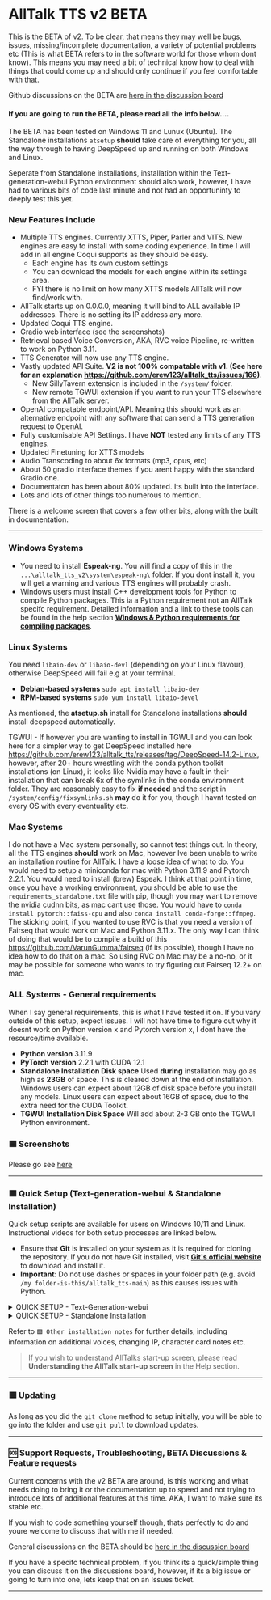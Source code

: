 # AllTalk TTS v2 BETA
This is the BETA of v2. To be clear, that means they may well be bugs, issues, missing/incomplete documentation, a variety of potential problems etc (This is what BETA refers to in the software world for those whom dont know). This means you may need a bit of technical know how to deal with things that could come up and should only continue if you feel comfortable with that.

Github discussions on the BETA are [here in the discussion board](https://github.com/erew123/alltalk_tts/discussions/245)

#### If you are going to run the BETA, please read all the info below....

The BETA has been tested on Windows 11 and Lunux (Ubuntu). The Standalone installations `atsetup` **should** take care of everything for you, all the way through to having DeepSpeed up and running on both Windows and Linux.

Seperate from Standalone installations, installation within the Text-generation-webui Python environment should also work, however, I have had to various bits of code last minute and not had an opportuninty to deeply test this yet.

### New Features include

- Multiple TTS engines. Currently XTTS, Piper, Parler and VITS. New engines are easy to install with some coding experience. In time I will add in all engine Coqui supports as they should be easy.
  - Each engine has its own custom settings
  - You can download the models for each engine within its settings area.
  - FYI there is no limit on how many XTTS models AllTalk will now find/work with.
- AllTalk starts up on 0.0.0.0, meaning it will bind to ALL available IP addresses. There is no setting its IP address any more.
- Updated Coqui TTS engine.
- Gradio web interface (see the screenshots)
- Retrieval based Voice Conversion, AKA, RVC voice Pipeline, re-written to work on Python 3.11.
- TTS Generator will now use any TTS engine.
- Vastly updated API Suite. **V2 is not 100% compatable with v1. (See here for an explanation https://github.com/erew123/alltalk_tts/issues/166)**. 
  - New SillyTavern extension is included in the `/system/` folder.
  - New remote TGWUI extension if you want to run your TTS elsewhere from the AllTalk server.
- OpenAI compatable endpoint/API. Meaning this should work as an alternative endpoint with any software that can send a TTS generation request to OpenAI.
- Fully customisable API Settings. I have **NOT** tested any limits of any TTS engines.
- Updated Finetuning for XTTS models
- Audio Transcoding to about 6x formats (mp3, opus, etc)
- About 50 gradio interface themes if you arent happy with the standard Gradio one.
- Documentaton has been about 80% updated. Its built into the interface.
- Lots and lots of other things too numerous to mention.

There is a welcome screen that covers a few other bits, along with the built in documentation.

---

### Windows Systems
- You need to install **Espeak-ng**. You will find a copy of this in the `...\alltalk_tts_v2\system\espeak-ng\` folder. If you dont install it, you will get a warning and various TTS engines will probably crash.
- Windows users must install C++ development tools for Python to compile Python packages. This ia a Python requirement not an AllTalk specifc requirement. Detailed information and a link to these tools can be found in the help section [**Windows & Python requirements for compiling packages**](https://github.com/erew123/alltalk_tts#-help-with-problems).

### Linux Systems
You need `libaio-dev` or `libaio-devl` (depending on your Linux flavour), otherwise DeepSpeed will fail e.g at your terminal.
- **Debian-based systems** `sudo apt install libaio-dev`
- **RPM-based systems** `sudo yum install libaio-devel`

As mentioned, the **atsetup.sh** install for Standalone installations **should** install deepspeed automatically. 

TGWUI - If however you are wanting to install in TGWUI and you can look here for a simpler way to get DeepSpeed installed here https://github.com/erew123/alltalk_tts/releases/tag/DeepSpeed-14.2-Linux, however, after 20+ hours wrestling with the conda python toolkit installations (on Linux), it looks like Nvidia may have a fault in their installation that can break 6x of the symlinks in the conda environment folder. They are reasonably easy to fix **if needed** and the script in `/system/config/fixsymlinks.sh` **may** do it for you, though I havnt tested on every OS with every eventuality etc.

### Mac Systems
I do not have a Mac system personally, so cannot test things out. In theory, all the TTS engines **should** work on Mac, however Ive been unable to write an installation routine for AllTalk. I have a loose idea of what to do. You would need to setup a miniconda for mac with Python 3.11.9 and Pytorch 2.2.1. You would need to install (brew) Espeak. I think at that point in time, once you have a working environment, you should be able to use the `requirements_standalone.txt` file with pip, though you may want to remove the nvidia cudnn bits, as mac cant use those. You would have to `conda install pytorch::faiss-cpu` and also `conda install conda-forge::ffmpeg`. The sticking point, if you wanted to use RVC is that you need a version of Fairseq that would work on Mac and Python 3.11.x. The only way I can think of doing that would be to compile a build of this https://github.com/VarunGumma/fairseq (if its possible), though I have no idea how to do that on a mac. So using RVC on Mac may be a no-no, or it may be possible for someone who wants to try figuring out Fairseq 12.2+ on mac.

### ALL Systems - General requirements
When I say general requirements, this is what I have tested it on. If you vary outside of this setup, expect issues. I will not have time to figure out why it doesnt work on Python version x and Pytorch version x, I dont have the resource/time available.<br>
- **Python version** 3.11.9<br>
- **PyTorch version** 2.2.1 with CUDA 12.1<br>
- **Standalone Installation Disk space** Used **during** installation may go as high as **23GB** of space. This is cleared down at the end of installation. Windows users can expect about 12GB of disk space before you install any models. Linux users can expect about 16GB of space, due to the extra need for the CUDA Toolkit.<br>
- **TGWUI Installation Disk Space** Will add about 2-3 GB onto the TGWUI Python environment.<br>

### 🟦 Screenshots
Please go see [here](https://github.com/erew123/alltalk_tts/discussions/237)

---

### 🟩 Quick Setup (Text-generation-webui & Standalone Installation)

Quick setup scripts are available for users on Windows 10/11 and Linux. Instructional videos for both setup processes are linked below.

- Ensure that **Git** is installed on your system as it is required for cloning the repository. If you do not have Git installed, visit [**Git's official website**](https://git-scm.com/downloads) to download and install it.
- **Important**: Do not use dashes or spaces in your folder path (e.g. avoid `/my folder-is-this/alltalk_tts-main`) as this causes issues with Python.

<details>
<summary>QUICK SETUP - Text-Generation-webui</summary>
<br>

For a step-by-step video guide, click [here](https://www.youtube.com/watch?v=icn2XS5rUH8).

### **NOTE. IF YOU HAVE AN EXISTING ALLTALK INSTALL** this will want to create a folder called `alltalk_tts` so you will need to re-name your old `alltalk_tts` to something else. 

To set up AllTalk within Text-generation-webui, follow either method:

1. **Download AllTalk Setup**:
   - **Via Terminal/Console (Recommended)**:
     - `cd \text-generation-webui\extensions\`
     - `git clone -b alltalkbeta https://github.com/erew123/alltalk_tts`

2. **Start Python Environment**:
   - In the text-generation-webui folder, start the environment with the appropriate command:
     - Windows: `cmd_windows.bat`
     - Linux: `./cmd_linux.sh`<br><br>
    
     > If you're unfamiliar with Python environments and wish to learn more, consider reviewing **Understanding Python Environments Simplified** in the Help section.

3. **Run AllTalk Setup Script**:
   - Navigate to the AllTalk directory and execute the setup script:
     - `cd extensions`
     - `cd alltalk_tts`
     - Windows: `atsetup.bat`
     - Linux: `./atsetup.sh`

4. **Install Requirements**:
   - Follow the on-screen instructions to install the necessary requirements. It's recommended to test AllTalk's functionality before installing DeepSpeed.

> **Note**: Always activate the Text-generation-webui Python environment before making any adjustments or using Fine-tuning. Additional instructions for Fine-tuning and DeepSpeed can be found within the setup utility and on this documentation page.

</details>

<details>
<summary>QUICK SETUP - Standalone Installation</summary>
<br>

For a step-by-step video guide, click [here](https://www.youtube.com/watch?v=AQYCccDRbaY).

To perform a Standalone installation of AllTalk:

1. **Get AllTalk Setup**:
   - **Via Terminal/Console (Recommended)**:
     - Navigate to your preferred directory: `cd C:\myfiles\`
     - Clone the AllTalk repository: `git clone -b alltalkbeta https://github.com/erew123/alltalk_tts`

2. **Start AllTalk Setup**:
   - Open a terminal/command prompt, move to the AllTalk directory, and run the setup script:
     - `cd alltalk_tts`
     - Windows: `atsetup.bat`
     - Linux: `./atsetup.sh`

3. **Follow the Setup Prompts**:
   - Select Standalone Installation and then Option 1 and follow any on-screen instructions to install the required files. DeepSpeed is automatically installed, but will only work on Nvidia GPU's.

> If you're unfamiliar with Python environments and wish to learn more, consider reviewing **Understanding Python Environments Simplified** in the Help section.

</details>

Refer to `🟩 Other installation notes` for further details, including information on additional voices, changing IP, character card notes etc.
> If you wish to understand AllTalks start-up screen, please read **Understanding the AllTalk start-up screen** in the Help section.

---


### 🟪 Updating

As long as you did the `git clone` method to setup initially, you will be able to go into the folder and use `git pull` to download updates.

---

### 🆘 Support Requests, Troubleshooting, BETA Discussions & Feature requests
Current concerns with the v2 BETA are around, is this working and what needs doing to bring it or the documentation up to speed and not trying to introduce lots of additional features at this time. AKA, I want to make sure its stable etc.

If you wish to code something yourself though, thats perfectly to do and youre welcome to discuss that with me if needed.

General discussions on the BETA should be [here in the discussion board](https://github.com/erew123/alltalk_tts/discussions/245)

If you have a specifc technical problem, if you think its a quick/simple thing you can discuss it on the discussions board, however, if its a big issue or going to turn into one, lets keep that on an Issues ticket.

---
